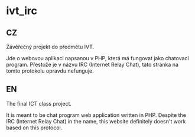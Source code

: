 # ivt_irc
## CZ
Závěřečný projekt do předmětu IVT.

Jde o webovou aplikaci napsanou v PHP, která má fungovat jako chatovací program.
Přestože je v názvu IRC (Internet Relay Chat), tato stránka na tomto protokolu opravdu nefunguje.

## EN
The final ICT class project.

It is meant to be chat program web application written in PHP.
Despite the IRC (Internet Relay Chat) in the name, this website definitely doesn't work based on this protocol.